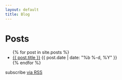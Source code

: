 ```yaml
---
layout: default
title: Blog
---
```


<div class="home">

  <h1>Posts</h1>

  <ul class="posts">
    {% for post in site.posts %}
      <li>
        <a href="{{ post.url }}">{{ post.title }}</a> <span class="post-date">{{ post.date | date: "%b %-d, %Y" }}</span>
      </li>
    {% endfor %}
  </ul>

  <p class="rss-subscribe">subscribe <a href="{{ "/feed.xml" | prepend: site.baseurl }}">via RSS</a></p>

</div>

